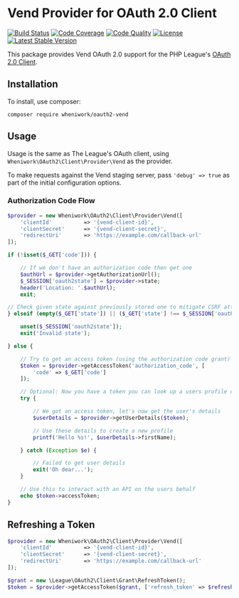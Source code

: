 # Vend Provider for OAuth 2.0 Client

[![Build Status](https://img.shields.io/travis/wheniwork/oauth2-vend.svg)](https://travis-ci.org/wheniwork/oauth2-vend)
[![Code Coverage](https://img.shields.io/coveralls/wheniwork/oauth2-vend.svg)](https://coveralls.io/r/wheniwork/oauth2-vend)
[![Code Quality](https://img.shields.io/scrutinizer/g/wheniwork/oauth2-vend.svg)](https://scrutinizer-ci.com/g/wheniwork/oauth2-vend/)
[![License](https://img.shields.io/packagist/l/wheniwork/oauth2-vend.svg)](https://github.com/wheniwork/oauth2-vend/blob/master/LICENSE)
[![Latest Stable Version](https://img.shields.io/packagist/v/wheniwork/oauth2-vend.svg)](https://packagist.org/packages/wheniwork/oauth2-vend)

This package provides Vend OAuth 2.0 support for the PHP League's [OAuth 2.0 Client](https://github.com/thephpleague/oauth2-client).

## Installation

To install, use composer:

```
composer require wheniwork/oauth2-vend
```

## Usage

Usage is the same as The League's OAuth client, using `Wheniwork\OAuth2\Client\Provider\Vend` as the provider.

To make requests against the Vend staging server, pass `'debug' => true` as part of the initial configuration options.

### Authorization Code Flow

```php
$provider = new Wheniwork\OAuth2\Client\Provider\Vend([
    'clientId'          => '{vend-client-id}',
    'clientSecret'      => '{vend-client-secret}',
    'redirectUri'       => 'https://example.com/callback-url'
]);

if (!isset($_GET['code'])) {

    // If we don't have an authorization code then get one
    $authUrl = $provider->getAuthorizationUrl();
    $_SESSION['oauth2state'] = $provider->state;
    header('Location: '.$authUrl);
    exit;

// Check given state against previously stored one to mitigate CSRF attack
} elseif (empty($_GET['state']) || ($_GET['state'] !== $_SESSION['oauth2state'])) {

    unset($_SESSION['oauth2state']);
    exit('Invalid state');

} else {

    // Try to get an access token (using the authorization code grant)
    $token = $provider->getAccessToken('authorization_code', [
        'code' => $_GET['code']
    ]);

    // Optional: Now you have a token you can look up a users profile data
    try {

        // We got an access token, let's now get the user's details
        $userDetails = $provider->getUserDetails($token);

        // Use these details to create a new profile
        printf('Hello %s!', $userDetails->firstName);

    } catch (Exception $e) {

        // Failed to get user details
        exit('Oh dear...');
    }

    // Use this to interact with an API on the users behalf
    echo $token->accessToken;
}
```

## Refreshing a Token

```php
$provider = new Wheniwork\OAuth2\Client\Provider\Vend([
    'clientId'          => '{vend-client-id}',
    'clientSecret'      => '{vend-client-secret}',
    'redirectUri'       => 'https://example.com/callback-url'
]);

$grant = new \League\OAuth2\Client\Grant\RefreshToken();
$token = $provider->getAccessToken($grant, ['refresh_token' => $refreshToken]);
```
